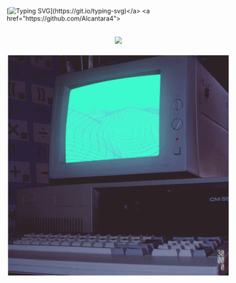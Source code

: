 [![Typing SVG](https://readme-typing-svg.herokuapp.com/?color=ffff&size=35&center=true&vCenter=true&width=1000&lines=Olá!;Sou+de+Itaguaí+(RJ).;Estou+cursando+atualmente+ADS.;Quer+saber+mais+sobre+mim?;Acesse+o+meu+website+abaixo!;)](https://git.io/typing-svg)</a>
<a href="https://github.com/Alcantara4">
<h2 align="center"><a href="https://Alcantara4.github.io/"><img src="https://img.shields.io/badge/Website-%23E440?style=for-the-badge&logo=brave&logoColor=white"></a>
  <p align="center">
        <img src="https://raw.githubusercontent.com/Alcantara4/Alcantara4/main/images/wallpaper1.gif" />
  </p>
</a>




